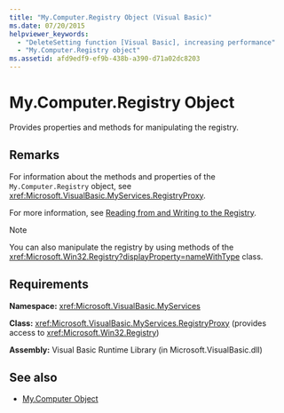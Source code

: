 ```yaml
---
title: "My.Computer.Registry Object (Visual Basic)"
ms.date: 07/20/2015
helpviewer_keywords: 
  - "DeleteSetting function [Visual Basic], increasing performance"
  - "My.Computer.Registry object"
ms.assetid: afd9edf9-ef9b-438b-a390-d71a02dc8203
---
```

# My.Computer.Registry Object
Provides properties and methods for manipulating the registry.  
  
## Remarks  
 For information about the methods and properties of the `My.Computer.Registry` object, see <xref:Microsoft.VisualBasic.MyServices.RegistryProxy>.  
  
 For more information, see [Reading from and Writing to the Registry](../../../visual-basic/developing-apps/programming/computer-resources/reading-from-and-writing-to-the-registry.md).  
  
> [!NOTE]
> You can also manipulate the registry by using methods of the <xref:Microsoft.Win32.Registry?displayProperty=nameWithType> class.  
  
## Requirements  
 **Namespace:** <xref:Microsoft.VisualBasic.MyServices>  
  
 **Class:** <xref:Microsoft.VisualBasic.MyServices.RegistryProxy> (provides access to <xref:Microsoft.Win32.Registry>)  
  
 **Assembly:** Visual Basic Runtime Library (in Microsoft.VisualBasic.dll)  
  
## See also

- [My.Computer Object](../../../visual-basic/language-reference/objects/my-computer-object.md)

